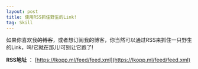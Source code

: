 ```yaml
---
layout: post
title: 使用RSS抓住野生的Link!
tag: Skill
---
```


如果你喜欢我~~的博客~~，或者想订阅我的博客，你当然可以通过RSS来抓住一只野生的Link，呜!它就在那儿!可别让它跑了!

**RSS地址** ： [https://lkopp.ml/feed/feed.xml](https://lkopp.ml/feed/feed.xml)

